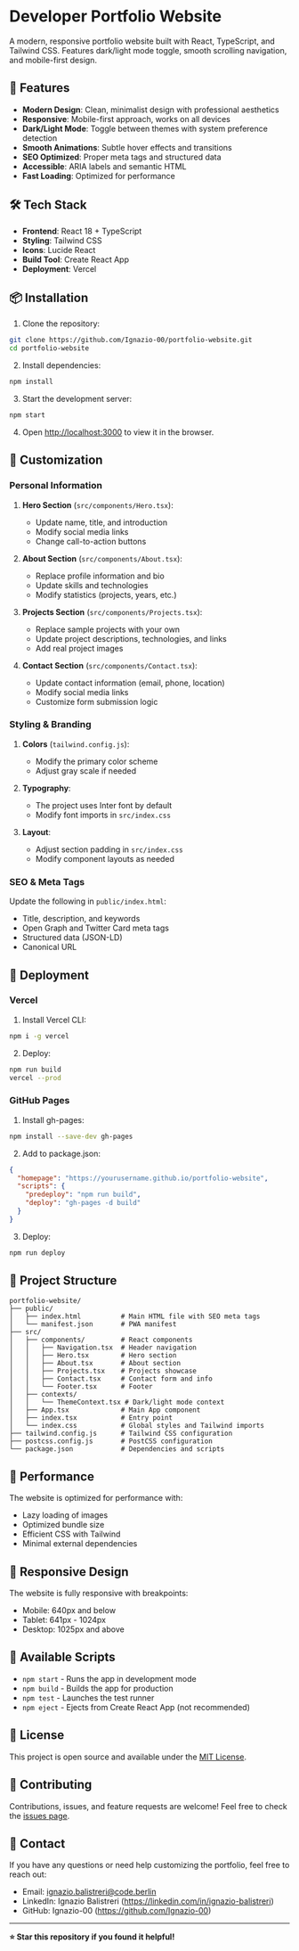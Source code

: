 # Developer Portfolio Website

A modern, responsive portfolio website built with React, TypeScript, and Tailwind CSS. Features dark/light mode toggle, smooth scrolling navigation, and mobile-first design.

## 🚀 Features

- **Modern Design**: Clean, minimalist design with professional aesthetics
- **Responsive**: Mobile-first approach, works on all devices
- **Dark/Light Mode**: Toggle between themes with system preference detection
- **Smooth Animations**: Subtle hover effects and transitions
- **SEO Optimized**: Proper meta tags and structured data
- **Accessible**: ARIA labels and semantic HTML
- **Fast Loading**: Optimized for performance

## 🛠 Tech Stack

- **Frontend**: React 18 + TypeScript
- **Styling**: Tailwind CSS
- **Icons**: Lucide React
- **Build Tool**: Create React App
- **Deployment**: Vercel

## 📦 Installation

1. Clone the repository:

```bash
git clone https://github.com/Ignazio-00/portfolio-website.git
cd portfolio-website
```

2. Install dependencies:

```bash
npm install
```

3. Start the development server:

```bash
npm start
```

4. Open [http://localhost:3000](http://localhost:3000) to view it in the browser.

## 🎨 Customization

### Personal Information

1. **Hero Section** (`src/components/Hero.tsx`):

   - Update name, title, and introduction
   - Modify social media links
   - Change call-to-action buttons

2. **About Section** (`src/components/About.tsx`):

   - Replace profile information and bio
   - Update skills and technologies
   - Modify statistics (projects, years, etc.)

3. **Projects Section** (`src/components/Projects.tsx`):

   - Replace sample projects with your own
   - Update project descriptions, technologies, and links
   - Add real project images

4. **Contact Section** (`src/components/Contact.tsx`):
   - Update contact information (email, phone, location)
   - Modify social media links
   - Customize form submission logic

### Styling & Branding

1. **Colors** (`tailwind.config.js`):

   - Modify the primary color scheme
   - Adjust gray scale if needed

2. **Typography**:

   - The project uses Inter font by default
   - Modify font imports in `src/index.css`

3. **Layout**:
   - Adjust section padding in `src/index.css`
   - Modify component layouts as needed

### SEO & Meta Tags

Update the following in `public/index.html`:

- Title, description, and keywords
- Open Graph and Twitter Card meta tags
- Structured data (JSON-LD)
- Canonical URL

## 🚀 Deployment

### Vercel

1. Install Vercel CLI:

```bash
npm i -g vercel
```

2. Deploy:

```bash
npm run build
vercel --prod
```

### GitHub Pages

1. Install gh-pages:

```bash
npm install --save-dev gh-pages
```

2. Add to package.json:

```json
{
  "homepage": "https://yourusername.github.io/portfolio-website",
  "scripts": {
    "predeploy": "npm run build",
    "deploy": "gh-pages -d build"
  }
}
```

3. Deploy:

```bash
npm run deploy
```

## 📁 Project Structure

```
portfolio-website/
├── public/
│   ├── index.html          # Main HTML file with SEO meta tags
│   └── manifest.json       # PWA manifest
├── src/
│   ├── components/         # React components
│   │   ├── Navigation.tsx  # Header navigation
│   │   ├── Hero.tsx        # Hero section
│   │   ├── About.tsx       # About section
│   │   ├── Projects.tsx    # Projects showcase
│   │   ├── Contact.tsx     # Contact form and info
│   │   └── Footer.tsx      # Footer
│   ├── contexts/
│   │   └── ThemeContext.tsx # Dark/light mode context
│   ├── App.tsx             # Main App component
│   ├── index.tsx           # Entry point
│   └── index.css           # Global styles and Tailwind imports
├── tailwind.config.js      # Tailwind CSS configuration
├── postcss.config.js       # PostCSS configuration
└── package.json            # Dependencies and scripts
```

## 🎯 Performance

The website is optimized for performance with:

- Lazy loading of images
- Optimized bundle size
- Efficient CSS with Tailwind
- Minimal external dependencies

## 📱 Responsive Design

The website is fully responsive with breakpoints:

- Mobile: 640px and below
- Tablet: 641px - 1024px
- Desktop: 1025px and above

## 🔧 Available Scripts

- `npm start` - Runs the app in development mode
- `npm build` - Builds the app for production
- `npm test` - Launches the test runner
- `npm eject` - Ejects from Create React App (not recommended)

## 📄 License

This project is open source and available under the [MIT License](LICENSE).

## 🤝 Contributing

Contributions, issues, and feature requests are welcome! Feel free to check the [issues page](https://github.com/yourusername/portfolio-website/issues).

## 📧 Contact

If you have any questions or need help customizing the portfolio, feel free to reach out:

- Email: ignazio.balistreri@code.berlin
- LinkedIn: Ignazio Balistreri (https://linkedin.com/in/ignazio-balistreri)
- GitHub: Ignazio-00 (https://github.com/Ignazio-00)

---

**⭐ Star this repository if you found it helpful!**
